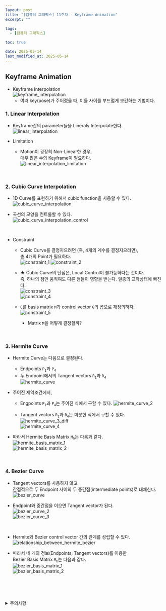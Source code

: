 ```yaml
---
layout: post
title: "[컴퓨터 그래픽스] 11주차 - Keyframe Animation"
excerpt: ""

tags:
  - [컴퓨터 그래픽스]

toc: true

date: 2025-05-14
last_modified_at: 2025-05-14
---
```

## Keyframe Animation
- Keyframe Interpolation  
![keyframe_interpolation][def]
  - 여러 key(pose)가 주어졌을 때, 이들 사이를 부드럽게 보간하는 기법이다.  

### 1. Linear Interpolation
- Keyframe간의 parameter들을 Lineraly Interpolate한다.  
![linear_interpolation][def2] 

- Limitation
  - Motion이 굉장히 Non-Linear한 경우,  
  매우 많은 수의 Keyframe이 필요하다.  
  ![linear_interpolation_limitation][def3]  

<br>

### 2. Cubic Curve Interpolation  
- 1D Curve를 표현하기 위해서 cubic function을 사용할 수 있다.  
![cubic_curve_interpolation][def4]  

- 곡선의 모양을 컨트롤할 수 있다.  
![cubic_curve_interpolation_control][def5]

<br>

- Constraint
  - Cubic Curve를 결정지으려면 (즉, 4개의 계수를 결정지으려면),  
  총 4개의 Point가 필요하다.  
  ![constraint_1][def6]
  ![constraint_2][def7]

  - ★ Cubic Curve의 단점은, Local Control이 불가능하다는 것이다.  
  즉, 하나의 점만 움직여도 다른 점들이 영향을 받는다. 일종의 교착상태에 빠진다.  
  ![constraint_3][def8]  
  ![constraint_4][def9]

  - `C`를 basis matrix `M`과 control vector `G`의 곱으로 재정의하자.  
  ![constraint_5][def10]  
    - Matrix `M`을 어떻게 결정할까?  

<br>

### 3. Hermite Curve
- Hermite Curve는 다음으로 결정된다.  
  - Endpoints `P`<sub>`1`</sub>과 `P`<sub>`4`</sub>
  - 두 Endpoint에서의 Tangent vectors `R`<sub>`1`</sub>과 `R`<sub>`4`</sub>  
  ![hermite_curve][def11]  

- 주어진 제약조건에서,
  - Engpoints `P`<sub>`1`</sub>과 `P`<sub>`4`</sub>는 주어진 식에서 구할 수 있다.
  ![hermite_curve_2][def12]

  - Tangent vectors `R`<sub>`1`</sub>과 `R`<sub>`4`</sub>는 미분한 식에서 구할 수 있다.  
  ![hermite_curve_3_diff][def13]  
  ![hermite_curve_4][def14]

- 따라서 Hermite Basis Matrix `M`<sub>`h`</sub>는 다음과 같다.  
![hermite_basis_matrix_1][def15]  
![hermite_basis_matrix_2][def16]  

<br>

### 4. Bezier Curve
- Tangent vectors를 사용하지 않고  
간접적으로 두 Endpoint 사이의 두 중간점(intermediate points)로 대체한다.  
![bezier_curve][def17]

- Endpoint와 중간점을 이으면 Tangent vector가 된다.  
![bezier_curve_2][def18]  
![bezier_curve_3][def19]  

<br>

- Hermite와 Bezier control vector 간의 관계를 성립할 수 있다.  
![relationship_between_hermite_bezier][def20]

- 따라서 네 개의 정보(Endpoints, Tangent vectors)를 이용한  
Bezier Basis Matrix `M`<sub>`b`</sub>는 다음과 같다.  
![bezier_basis_matrix_1][def21]  
![bezier_basis_matrix_2][def22]

<br>
<br>
<br>
<br>
<details>
<summary>주의사항</summary>
<div markdown="1">

이 포스팅은 강원대학교 김종민 교수님의 컴퓨터 그래픽스 수업을 들으며 내용을 정리 한 것입니다.  
수업 내용에 대한 저작권은 교수님께 있으니,  
다른 곳으로의 무분별한 내용 복사를 자제해 주세요.

</div>
</details> 

[def]: https://i.imgur.com/VAKgiZC.png
[def2]: https://i.imgur.com/PbfxwSe.png
[def3]: https://i.imgur.com/3CFyrlI.png
[def4]: https://i.imgur.com/jwr3VJp.png
[def5]: https://i.imgur.com/FMMRfL3.png
[def6]: https://i.imgur.com/dnRxCoP.png
[def7]: https://i.imgur.com/dnRxCoP.png
[def8]: https://i.imgur.com/QWq0BuF.png
[def9]: https://i.imgur.com/gEBF2bl.png
[def10]: https://i.imgur.com/gX8Sh7Q.png
[def11]: https://i.imgur.com/4jNsSqw.png
[def12]: https://i.imgur.com/N6zS2V6.png
[def13]: https://i.imgur.com/R9YgZ0z.png
[def14]: https://i.imgur.com/qHkqCkg.png
[def15]: https://i.imgur.com/teGM6ZY.png
[def16]: https://i.imgur.com/AlcLSIr.png
[def17]: https://i.imgur.com/595zqqA.png
[def18]: https://i.imgur.com/06Y66Lg.png
[def19]: https://i.imgur.com/8rmYrNT.png
[def20]: https://i.imgur.com/ud3XVyC.png
[def21]: https://i.imgur.com/4IBflpc.png
[def22]: https://i.imgur.com/PAIsalT.png